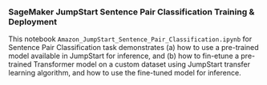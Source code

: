 ### SageMaker JumpStart Sentence Pair Classification Training & Deployment
This notebook `Amazon_JumpStart_Sentence_Pair_Classification.ipynb` for  Sentence Pair Classification task demonstrates (a) how to use a pre-trained model available in JumpStart for inference, and (b) how to fin-etune a pre-trained Transformer model on a custom dataset using JumpStart transfer learning algorithm, and how to use the fine-tuned model for inference.